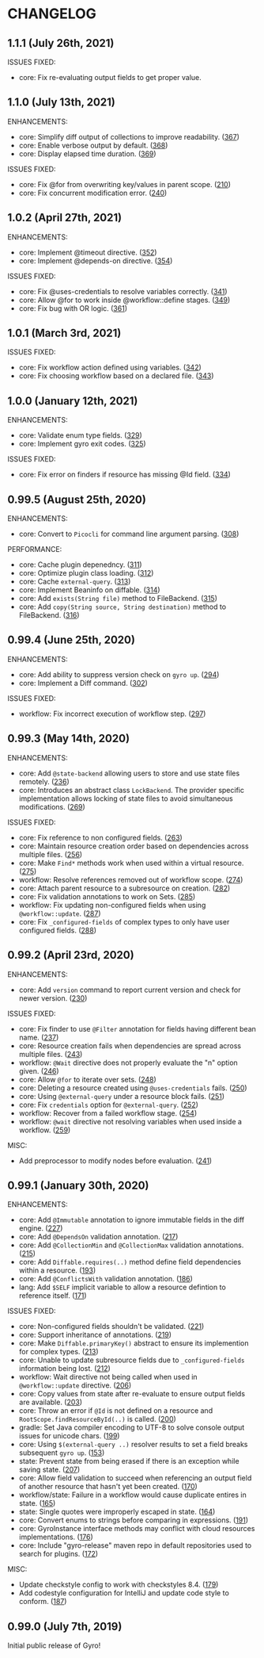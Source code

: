CHANGELOG
=========

## 1.1.1 (July 26th, 2021)

ISSUES FIXED:

* core: Fix re-evaluating output fields to get proper value.

## 1.1.0 (July 13th, 2021)

ENHANCEMENTS:

* core: Simplify diff output of collections to improve readability. ([367](https://github.com/perfectsense/gyro/pull/367))
* core: Enable verbose output by default. ([368](https://github.com/perfectsense/gyro/pull/368))
* core: Display elapsed time duration. ([369](https://github.com/perfectsense/gyro/pull/369))

ISSUES FIXED:

* core: Fix @for from overwriting key/values in parent scope. ([210](https://github.com/perfectsense/gyro/issues/210))
* core: Fix concurrent modification error. ([240](https://github.com/perfectsense/gyro/issues/240))

## 1.0.2 (April 27th, 2021)

ENHANCEMENTS:

* core: Implement @timeout directive. ([352](https://github.com/perfectsense/gyro/issues/352))
* core: Implement @depends-on directive. ([354](https://github.com/perfectsense/gyro/issues/354))

ISSUES FIXED:

* core: Fix @uses-credentials to resolve variables correctly. ([341](https://github.com/perfectsense/gyro/issues/341))
* core: Allow @for to work inside @workflow::define stages. ([349](https://github.com/perfectsense/gyro/issues/349))
* core: Fix bug with OR logic. ([361](https://github.com/perfectsense/gyro/issues/361))

## 1.0.1 (March 3rd, 2021)

ISSUES FIXED:

* core: Fix workflow action defined using variables. ([342](https://github.com/perfectsense/gyro/issues/342))
* core: Fix choosing workflow based on a declared file. ([343](https://github.com/perfectsense/gyro/issues/343))

## 1.0.0 (January 12th, 2021)

ENHANCEMENTS:

* core: Validate enum type fields. ([329](https://github.com/perfectsense/gyro/issues/329))
* core: Implement gyro exit codes. ([325](https://github.com/perfectsense/gyro/issues/325))

ISSUES FIXED:

* core: Fix error on finders if resource has missing @Id field. ([334](https://github.com/perfectsense/gyro/issues/334))

## 0.99.5 (August 25th, 2020)

ENHANCEMENTS:

* core: Convert to `Picocli` for command line argument parsing. ([308](https://github.com/perfectsense/gyro/issues/308))

PERFORMANCE:

* core: Cache plugin depenedncy. ([311](https://github.com/perfectsense/gyro/issues/311))
* core: Optimize plugin class loading. ([312](https://github.com/perfectsense/gyro/issues/312))
* core: Cache `external-query`. ([313](https://github.com/perfectsense/gyro/issues/313))
* core: Implement Beaninfo on diffable. ([314](https://github.com/perfectsense/gyro/issues/314))
* core: Add `exists(String file)` method to FileBackend. ([315](https://github.com/perfectsense/gyro/issues/315))
* core: Add `copy(String source, String destination)` method to FileBackend. ([316](https://github.com/perfectsense/gyro/issues/316))

## 0.99.4 (June 25th, 2020)

ENHANCEMENTS:

* core: Add ability to suppress version check on `gyro up`. ([294](https://github.com/perfectsense/gyro/issues/294))
* core: Implement a Diff command. ([302](https://github.com/perfectsense/gyro/issues/302))

ISSUES FIXED:

* workflow: Fix incorrect execution of workflow step. ([297](https://github.com/perfectsense/gyro/issues/297))

## 0.99.3 (May 14th, 2020)

ENHANCEMENTS:

* core: Add `@state-backend` allowing users to store and use state files remotely. ([236](https://github.com/perfectsense/gyro/issues/236))
* core: Introduces an abstract class `LockBackend`. The provider specific implementation allows locking of state files to avoid simultaneous modifications. ([269](https://github.com/perfectsense/gyro/issues/269))

ISSUES FIXED:

* core: Fix reference to non configured fields. ([263](https://github.com/perfectsense/gyro/issues/263))
* core: Maintain resource creation order based on dependencies across multiple files. ([256](https://github.com/perfectsense/gyro/issues/256))
* core: Make `Find*` methods work when used within a virtual resource. ([275](https://github.com/perfectsense/gyro/issues/275))
* workflow: Resolve references removed out of workflow scope. ([274](https://github.com/perfectsense/gyro/issues/274))
* core: Attach parent resource to a subresource on creation. ([282](https://github.com/perfectsense/gyro/issues/282))
* core: Fix validation annotations to work on Sets. ([285](https://github.com/perfectsense/gyro/issues/285))
* workflow: Fix updating non-configured fields when using `@workflow::update`. ([287](https://github.com/perfectsense/gyro/issues/287))
* core: Fix `_configured-fields` of complex types to only have user configured fields. ([288](https://github.com/perfectsense/gyro/issues/288))

## 0.99.2 (April 23rd, 2020)

ENHANCEMENTS:

* core: Add `version` command to report current version and check for newer version. ([230](https://github.com/perfectsense/gyro/issues/230))

ISSUES FIXED:

* core: Fix finder to use `@Filter` annotation for fields having different bean name. ([237](https://github.com/perfectsense/gyro/issues/237))
* core: Resource creation fails when dependencies are spread across multiple files. ([243](https://github.com/perfectsense/gyro/issues/243))
* workflow: `@Wait` directive does not properly evaluate the "n" option given. ([246](https://github.com/perfectsense/gyro/issues/246))
* core: Allow `@for` to iterate over sets. ([248](https://github.com/perfectsense/gyro/issues/248))
* core: Deleting a resource created using `@uses-credentials` fails. ([250](https://github.com/perfectsense/gyro/issues/250))
* core: Using `@external-query` under a resource block fails. ([251](https://github.com/perfectsense/gyro/issues/251))
* core: Fix `credentials` option for `@external-query`. ([252](https://github.com/perfectsense/gyro/issues/252))
* workflow: Recover from a failed workflow stage. ([254](https://github.com/perfectsense/gyro/issues/254))
* workflow: `@wait` directive not resolving variables when used inside a workflow. ([259](https://github.com/perfectsense/gyro/issues/259))

MISC:

* Add preprocessor to modify nodes before evaluation. ([241](https://github.com/perfectsense/gyro/issues/241))

## 0.99.1 (January 30th, 2020)

ENHANCEMENTS:

* core: Add `@Immutable` annotation to ignore immutable fields in the diff engine. ([227](https://github.com/perfectsense/gyro/issues/227))
* core: Add `@DependsOn` validation annotation. ([217](https://github.com/perfectsense/gyro/issues/217))
* core: Add `@CollectionMin` and `@CollectionMax` validation annotations. ([215](https://github.com/perfectsense/gyro/issues/215))
* core: Add `Diffable.requires(..)` method define field dependencies within a resource. ([193](https://github.com/perfectsense/gyro/issues/193))
* core: Add `@ConflictsWith` validation annotation. ([186](https://github.com/perfectsense/gyro/issues/186))
* lang: Add `$SELF` implicit variable to allow a resource defintion to reference itself. ([171](https://github.com/perfectsense/gyro/issues/171)) 

ISSUES FIXED:

* core: Non-configured fields shouldn't be validated. ([221](https://github.com/perfectsense/gyro/issues/221)) 
* core: Support inheritance of annotations. ([219](https://github.com/perfectsense/gyro/issues/219))
* core: Make `Diffable.primaryKey()` abstract to ensure its implemention for complex types. ([213](https://github.com/perfectsense/gyro/issues/213))
* core: Unable to update subresource fields due to `_configured-fields` information being lost. ([212](https://github.com/perfectsense/gyro/issues/212))
* workflow: Wait directive not being called when used in `@workflow::update` directive. ([206](https://github.com/perfectsense/gyro/issues/206))
* core: Copy values from state after re-evaluate to ensure output fields are available. ([203](https://github.com/perfectsense/gyro/issues/203)) 
* core: Throw an error if `@Id` is not defined on a resource and `RootScope.findResourceById(..)` is called. ([200](https://github.com/perfectsense/gyro/issues/200))
* gradle: Set Java compiler encoding to UTF-8 to solve console output issues for unicode chars. ([199](https://github.com/perfectsense/gyro/issues/199))
* core: Using `$(external-query ..)` resolver results to set a field breaks subsequent `gyro up`. ([153](https://github.com/perfectsense/gyro/issues/153))
* state: Prevent state from being erased if there is an exception while saving state. ([207](https://github.com/perfectsense/gyro/issues/207))
* core: Allow field validation to succeed when referencing an output field of another resource that hasn't yet been created. ([170](https://github.com/perfectsense/gyro/issues/170)) 
* workflow/state: Failure in a workflow would cause duplicate entires in state. ([165](https://github.com/perfectsense/gyro/issues/165))
* state: Single quotes were improperly escaped in state. ([164](https://github.com/perfectsense/gyro/issues/164))
* core: Convert enums to strings before comparing in expressions. ([191](https://github.com/perfectsense/gyro/issues/191))
* core: GyroInstance interface methods may conflict with cloud resources implementations. ([176](https://github.com/perfectsense/gyro/issues/176))
* core: Include "gyro-release" maven repo in default repositories used to search for plugins. ([172](https://github.com/perfectsense/gyro/issues/172))

MISC:

* Update checkstyle config to work with checkstyles 8.4. ([179](https://github.com/perfectsense/gyro/issues/179))
* Add codestyle configuration for IntelliJ and update code style to conform. ([187](https://github.com/perfectsense/gyro/issues/187))

## 0.99.0 (July 7th, 2019)

Initial public release of Gyro!
